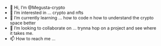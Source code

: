- 👋 Hi, I’m @Megusta-crypto
- 👀 I’m interested in ... crypto and nfts
- 🌱 I’m currently learning ... how to code n how to understand the crypto space better
- 💞️ I’m looking to collaborate on ... trynna hop on a project and see where it takes me. 
- 📫 How to reach me ...

<!---
Megusta-crypto/Megusta-crypto is a ✨ special ✨ repository because its `README.md` (this file) appears on your GitHub profile.
You can click the Preview link to take a look at your changes.
--->
